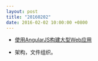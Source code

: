 ```yaml
---
layout: post
title: "20160202"
date: 2016-02-02 10:00:00 +0800
---
```


* [使用AngularJS构建大型Web应用](http://www.infoq.com/cn/news/2013/02/angular-web-app)

* 架构，文件组织。
